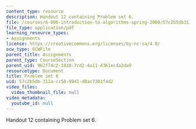 ```yaml
---
content_type: resource
description: Handout 12 containing Problem set 6.
file: /courses/6-006-introduction-to-algorithms-spring-2008/57c2b5db311acc509941d0ac7301f4d2_ps6.pdf
file_type: application/pdf
learning_resource_types:
- Assignments
license: https://creativecommons.org/licenses/by-nc-sa/4.0/
ocw_type: OCWFile
parent_title: Assignments
parent_type: CourseSection
parent_uid: 962f74c2-1810-7cd2-4a11-4361ecda2da9
resourcetype: Document
title: Problem set 6
uid: 57c2b5db-311a-cc50-9941-d0ac7301f4d2
video_files:
  video_thumbnail_file: null
video_metadata:
  youtube_id: null
---
```

Handout 12 containing Problem set 6.